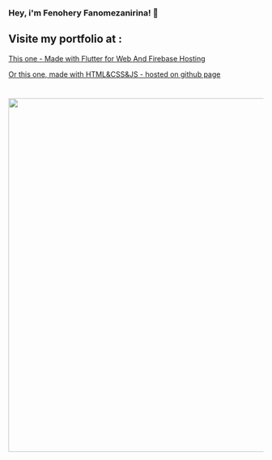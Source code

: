 ### Hey, i'm Fenohery Fanomezanirina! 👋

## Visite my portfolio at :

<a href="https://fenohery-portfolio.web.app">This one - Made with Flutter for Web And Firebase Hosting</a>

<a href="https://fenoh3ry.github.io">Or this one, made with HTML&CSS&JS - hosted on github page</a>


#

<img src="https://media.giphy.com/media/OkJat1YNdoD3W/giphy.gif" width="4000" height="700" />
